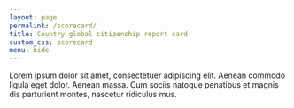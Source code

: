 ```yaml
---
layout: page
permalink: /scorecard/
title: Country global citizenship report card
custom_css: scorecard
menu: hide
---
```


Lorem ipsum dolor sit amet, consectetuer adipiscing elit. Aenean commodo ligula eget dolor. Aenean massa. Cum sociis natoque penatibus et magnis dis parturient montes, nascetur ridiculus mus.

<div id="chart-0"></div>









<script src="{{ site.baseurl }}/informality/js/scrollMonitor.js"></script>
<script src="https://cdnjs.cloudflare.com/ajax/libs/d3/4.4.1/d3.min.js"></script>
<script src="{{ site.baseurl }}/informality/js/d3-tip.js"></script>
<script src="{{ site.baseurl }}/scorecard/js/scripts.js"></script>